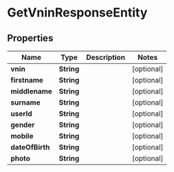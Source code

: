 

# GetVninResponseEntity


## Properties

| Name | Type | Description | Notes |
|------------ | ------------- | ------------- | -------------|
|**vnin** | **String** |  |  [optional] |
|**firstname** | **String** |  |  [optional] |
|**middlename** | **String** |  |  [optional] |
|**surname** | **String** |  |  [optional] |
|**userId** | **String** |  |  [optional] |
|**gender** | **String** |  |  [optional] |
|**mobile** | **String** |  |  [optional] |
|**dateOfBirth** | **String** |  |  [optional] |
|**photo** | **String** |  |  [optional] |



